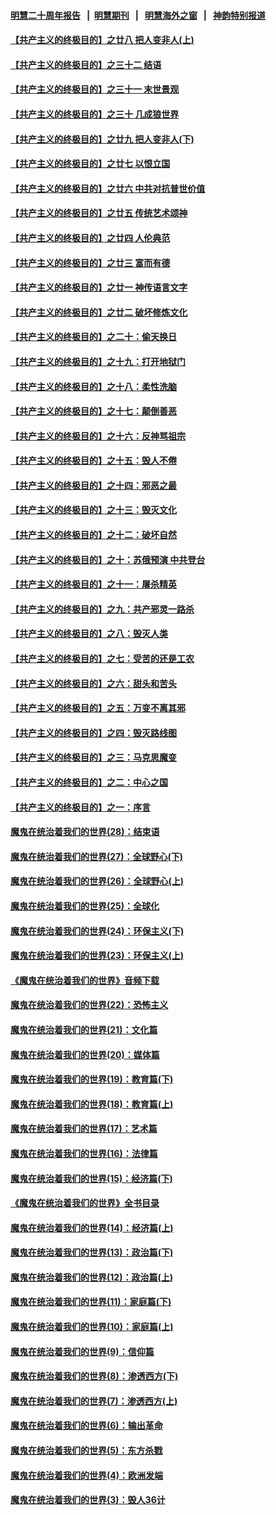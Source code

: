 #### [明慧二十周年报告](https://github.com/gfw-breaker/mh-reports/blob/master/README.md?t=07200202) &nbsp;&nbsp;|&nbsp;&nbsp;[明慧期刊](https://github.com/gfw-breaker/mh-qikan) &nbsp;&nbsp;|&nbsp;&nbsp; [明慧海外之窗](https://github.com/gfw-breaker/mh-news/blob/master/README.md?t=07200202) &nbsp;&nbsp;|&nbsp;&nbsp; [神韵特别报道](https://github.com/gfw-breaker/mh-news/blob/master/shenyun.md?t=07200202) 

#### [【共产主义的终极目的】之廿八 把人变非人(上)](../pages/nsc422/n11340492.md?t=07200202) 

#### [【共产主义的终极目的】之三十二 结语](../pages/nsc422/n11360535.md?t=07200202) 

#### [【共产主义的终极目的】之三十一 末世景观](../pages/nsc422/n11351129.md?t=07200202) 

#### [【共产主义的终极目的】之三十 几成狼世界](../pages/nsc422/n11348280.md?t=07200202) 

#### [【共产主义的终极目的】之廿九 把人变非人(下)](../pages/nsc422/n11344140.md?t=07200202) 

#### [【共产主义的终极目的】之廿七 以恨立国](../pages/nsc422/n11336944.md?t=07200202) 

#### [【共产主义的终极目的】之廿六 中共对抗普世价值](../pages/nsc422/n11324785.md?t=07200202) 

#### [【共产主义的终极目的】之廿五 传统艺术颂神](../pages/nsc422/n11296396.md?t=07200202) 

#### [【共产主义的终极目的】之廿四 人伦典范](../pages/nsc422/n11296397.md?t=07200202) 

#### [【共产主义的终极目的】之廿三 富而有德](../pages/nsc422/n11283598.md?t=07200202) 

#### [【共产主义的终极目的】之廿一 神传语言文字](../pages/nsc422/n11263265.md?t=07200202) 

#### [【共产主义的终极目的】之廿二 破坏修炼文化](../pages/nsc422/n11245728.md?t=07200202) 

#### [【共产主义的终极目的】之二十：偷天换日](../pages/nsc422/n11238846.md?t=07200202) 

#### [【共产主义的终极目的】之十九：打开地狱门](../pages/nsc422/n11206376.md?t=07200202) 

#### [【共产主义的终极目的】之十八：柔性洗脑](../pages/nsc422/n11199994.md?t=07200202) 

#### [【共产主义的终极目的】之十七：颠倒善恶](../pages/nsc422/n11179782.md?t=07200202) 

#### [【共产主义的终极目的】之十六：反神骂祖宗](../pages/nsc422/n11166798.md?t=07200202) 

#### [【共产主义的终极目的】之十五：毁人不倦](../pages/nsc422/n11166792.md?t=07200202) 

#### [【共产主义的终极目的】之十四：邪恶之最](../pages/nsc422/n11150249.md?t=07200202) 

#### [【共产主义的终极目的】之十三：毁灭文化](../pages/nsc422/n11135227.md?t=07200202) 

#### [【共产主义的终极目的】之十二：破坏自然](../pages/nsc422/n11135214.md?t=07200202) 

#### [【共产主义的终极目的】之十：苏俄预演 中共登台](../pages/nsc422/n11118424.md?t=07200202) 

#### [【共产主义的终极目的】之十一：屠杀精英](../pages/nsc422/n11118442.md?t=07200202) 

#### [【共产主义的终极目的】之九：共产邪灵一路杀](../pages/nsc422/n11114139.md?t=07200202) 

#### [【共产主义的终极目的】之八：毁灭人类](../pages/nsc422/n11108503.md?t=07200202) 

#### [【共产主义的终极目的】之七：受苦的还是工农](../pages/nsc422/n11101809.md?t=07200202) 

#### [【共产主义的终极目的】之六：甜头和苦头](../pages/nsc422/n11096971.md?t=07200202) 

#### [【共产主义的终极目的】之五：万变不离其邪](../pages/nsc422/n11091285.md?t=07200202) 

#### [【共产主义的终极目的】之四：毁灭路线图](../pages/nsc422/n11086284.md?t=07200202) 

#### [【共产主义的终极目的】之三：马克思魔变](../pages/nsc422/n11061941.md?t=07200202) 

#### [【共产主义的终极目的】之二：中心之国](../pages/nsc422/n11047728.md?t=07200202) 

#### [【共产主义的终极目的】之一：序言](../pages/nsc422/n11086077.md?t=07200202) 

#### [魔鬼在统治着我们的世界(28)：结束语](../pages/nsc422/n10936246.md?t=07200202) 

#### [魔鬼在统治着我们的世界(27)：全球野心(下)](../pages/nsc422/n10928319.md?t=07200202) 

#### [魔鬼在统治着我们的世界(26)：全球野心(上)](../pages/nsc422/n10900318.md?t=07200202) 

#### [魔鬼在统治着我们的世界(25)：全球化](../pages/nsc422/n10788205.md?t=07200202) 

#### [魔鬼在统治着我们的世界(24)：环保主义(下)](../pages/nsc422/n10695307.md?t=07200202) 

#### [魔鬼在统治着我们的世界(23)：环保主义(上)](../pages/nsc422/n10688613.md?t=07200202) 

#### [《魔鬼在统治着我们的世界》音频下载](../pages/nsc422/n10635553.md?t=07200202) 

#### [魔鬼在统治着我们的世界(22)：恐怖主义](../pages/nsc422/n10614727.md?t=07200202) 

#### [魔鬼在统治着我们的世界(21)：文化篇](../pages/nsc422/n10597706.md?t=07200202) 

#### [魔鬼在统治着我们的世界(20)：媒体篇](../pages/nsc422/n10586579.md?t=07200202) 

#### [魔鬼在统治着我们的世界(19)：教育篇(下)](../pages/nsc422/n10564808.md?t=07200202) 

#### [魔鬼在统治着我们的世界(18)：教育篇(上)](../pages/nsc422/n10526970.md?t=07200202) 

#### [魔鬼在统治着我们的世界(17)：艺术篇](../pages/nsc422/n10499093.md?t=07200202) 

#### [魔鬼在统治着我们的世界(16)：法律篇](../pages/nsc422/n10485969.md?t=07200202) 

#### [魔鬼在统治着我们的世界(15)：经济篇(下)](../pages/nsc422/n10469975.md?t=07200202) 

#### [《魔鬼在统治着我们的世界》全书目录](../pages/nsc422/n10464261.md?t=07200202) 

#### [魔鬼在统治着我们的世界(14)：经济篇(上)](../pages/nsc422/n10457370.md?t=07200202) 

#### [魔鬼在统治着我们的世界(13)：政治篇(下)](../pages/nsc422/n10448270.md?t=07200202) 

#### [魔鬼在统治着我们的世界(12)：政治篇(上)](../pages/nsc422/n10444576.md?t=07200202) 

#### [魔鬼在统治着我们的世界(11)：家庭篇(下)](../pages/nsc422/n10440961.md?t=07200202) 

#### [魔鬼在统治着我们的世界(10)：家庭篇(上)](../pages/nsc422/n10435448.md?t=07200202) 

#### [魔鬼在统治着我们的世界(9)：信仰篇](../pages/nsc422/n10432159.md?t=07200202) 

#### [魔鬼在统治着我们的世界(8)：渗透西方(下)](../pages/nsc422/n10429603.md?t=07200202) 

#### [魔鬼在统治着我们的世界(7)：渗透西方(上)](../pages/nsc422/n10426013.md?t=07200202) 

#### [魔鬼在统治着我们的世界(6)：输出革命](../pages/nsc422/n10421536.md?t=07200202) 

#### [魔鬼在统治着我们的世界(5)：东方杀戮](../pages/nsc422/n10417707.md?t=07200202) 

#### [魔鬼在统治着我们的世界(4)：欧洲发端](../pages/nsc422/n10414890.md?t=07200202) 

#### [魔鬼在统治着我们的世界(3)：毁人36计](../pages/nsc422/n10411583.md?t=07200202) 

